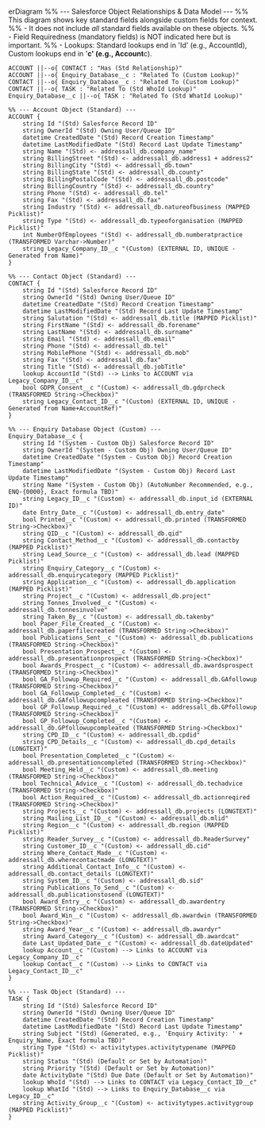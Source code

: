 erDiagram
%% --- Salesforce Object Relationships & Data Model ---
%% This diagram shows key standard fields alongside custom fields for context.
%% - It does not include _all_ standard fields available on these objects.
%% - Field Requiredness (mandatory fields) is NOT indicated here but is important.
%% - Lookups: Standard lookups end in 'Id' (e.g., AccountId), Custom lookups end in '**c' (e.g., Account**c).

    ACCOUNT ||--o{ CONTACT : "Has (Std Relationship)"
    ACCOUNT ||--o{ Enquiry_Database__c : "Related To (Custom Lookup)"
    CONTACT ||--o{ Enquiry_Database__c : "Related To (Custom Lookup)"
    CONTACT ||--o{ TASK : "Related To (Std WhoId Lookup)"
    Enquiry_Database__c ||--o{ TASK : "Related To (Std WhatId Lookup)"

    %% --- Account Object (Standard) ---
    ACCOUNT {
        string Id "(Std) Salesforce Record ID"
        string OwnerId "(Std) Owning User/Queue ID"
        datetime CreatedDate "(Std) Record Creation Timestamp"
        datetime LastModifiedDate "(Std) Record Last Update Timestamp"
        string Name "(Std) <- addressall_db.company_name"
        string BillingStreet "(Std) <- addressall_db.address1 + address2"
        string BillingCity "(Std) <- addressall_db.town"
        string BillingState "(Std) <- addressall_db.county"
        string BillingPostalCode "(Std) <- addressall_db.postcode"
        string BillingCountry "(Std) <- addressall_db.country"
        string Phone "(Std) <- addressall_db.tel"
        string Fax "(Std) <- addressall_db.fax"
        string Industry "(Std) <- addressall_db.natureofbusiness (MAPPED Picklist)"
        string Type "(Std) <- addressall_db.typeoforganisation (MAPPED Picklist)"
        int NumberOfEmployees "(Std) <- addressall_db.numberatpractice (TRANSFORMED Varchar->Number)"
        string Legacy_Company_ID__c "(Custom) (EXTERNAL ID, UNIQUE - Generated from Name)"
    }

    %% --- Contact Object (Standard) ---
    CONTACT {
        string Id "(Std) Salesforce Record ID"
        string OwnerId "(Std) Owning User/Queue ID"
        datetime CreatedDate "(Std) Record Creation Timestamp"
        datetime LastModifiedDate "(Std) Record Last Update Timestamp"
        string Salutation "(Std) <- addressall_db.title (MAPPED Picklist)"
        string FirstName "(Std) <- addressall_db.forename"
        string LastName "(Std) <- addressall_db.surname"
        string Email "(Std) <- addressall_db.email"
        string Phone "(Std) <- addressall_db.tel"
        string MobilePhone "(Std) <- addressall_db.mob"
        string Fax "(Std) <- addressall_db.fax"
        string Title "(Std) <- addressall_db.jobTitle"
        lookup AccountId "(Std) --> Links to ACCOUNT via Legacy_Company_ID__c"
        bool GDPR_Consent__c "(Custom) <- addressall_db.gdprcheck (TRANSFORMED String->Checkbox)"
        string Legacy_Contact_ID__c "(Custom) (EXTERNAL ID, UNIQUE - Generated from Name+AccountRef)"
    }

    %% --- Enquiry Database Object (Custom) ---
    Enquiry_Database__c {
        string Id "(System - Custom Obj) Salesforce Record ID"
        string OwnerId "(System - Custom Obj) Owning User/Queue ID"
        datetime CreatedDate "(System - Custom Obj) Record Creation Timestamp"
        datetime LastModifiedDate "(System - Custom Obj) Record Last Update Timestamp"
        string Name "(System - Custom Obj) (AutoNumber Recommended, e.g., ENQ-{0000}, Exact formula TBD)"
        string Legacy_ID__c "(Custom) <- addressall_db.input_id (EXTERNAL ID)"
        date Entry_Date__c "(Custom) <- addressall_db.entry_date"
        bool Printed__c "(Custom) <- addressall_db.printed (TRANSFORMED String->Checkbox)"
        string QID__c "(Custom) <- addressall_db.qid"
        string Contact_Method__c "(Custom) <- addressall_db.contactby (MAPPED Picklist)"
        string Lead_Source__c "(Custom) <- addressall_db.lead (MAPPED Picklist)"
        string Enquiry_Category__c "(Custom) <- addressall_db.enquirycategory (MAPPED Picklist)"
        string Application__c "(Custom) <- addressall_db.application (MAPPED Picklist)"
        string Project__c "(Custom) <- addressall_db.project"
        string Tonnes_Involved__c "(Custom) <- addressall_db.tonnesinvolve"
        string Taken_By__c "(Custom) <- addressall_db.takenby"
        bool Paper_File_Created__c "(Custom) <- addressall_db.paperfilecreated (TRANSFORMED String->Checkbox)"
        bool Publications_Sent__c "(Custom) <- addressall_db.publications (TRANSFORMED String->Checkbox)"
        bool Presentation_Prospect__c "(Custom) <- addressall_db.presentationprospect (TRANSFORMED String->Checkbox)"
        bool Awards_Prospect__c "(Custom) <- addressall_db.awardsprospect (TRANSFORMED String->Checkbox)"
        bool GA_Followup_Required__c "(Custom) <- addressall_db.GAfollowup (TRANSFORMED String->Checkbox)"
        bool GA_Followup_Completed__c "(Custom) <- addressall_db.GAfollowupcompleated (TRANSFORMED String->Checkbox)"
        bool GP_Followup_Required__c "(Custom) <- addressall_db.GPfollowup (TRANSFORMED String->Checkbox)"
        bool GP_Followup_Completed__c "(Custom) <- addressall_db.GPfollowupcompleated (TRANSFORMED String->Checkbox)"
        string CPD_ID__c "(Custom) <- addressall_db.cpdid"
        string CPD_Details__c "(Custom) <- addressall_db.cpd_details (LONGTEXT)"
        bool Presentation_Completed__c "(Custom) <- addressall_db.presentationcompleted (TRANSFORMED String->Checkbox)"
        bool Meeting_Held__c "(Custom) <- addressall_db.meeting (TRANSFORMED String->Checkbox)"
        bool Technical_Advice__c "(Custom) <- addressall_db.techadvice (TRANSFORMED String->Checkbox)"
        bool Action_Required__c "(Custom) <- addressall_db.actionreqired (TRANSFORMED String->Checkbox)"
        string Projects__c "(Custom) <- addressall_db.projects (LONGTEXT)"
        string Mailing_List_ID__c "(Custom) <- addressall_db.mlid"
        string Region__c "(Custom) <- addressall_db.region (MAPPED Picklist)"
        string Reader_Survey__c "(Custom) <- addressall_db.ReaderSurvey"
        string Customer_ID__c "(Custom) <- addressall_db.cid"
        string Where_Contact_Made__c "(Custom) <- addressall_db.wherecontactmade (LONGTEXT)"
        string Additional_Contact_Info__c "(Custom) <- addressall_db.contact_details (LONGTEXT)"
        string System_ID__c "(Custom) <- addressall_db.sid"
        string Publications_To_Send__c "(Custom) <- addressall_db.publicationstosend (LONGTEXT)"
        bool Award_Entry__c "(Custom) <- addressall_db.awardentry (TRANSFORMED String->Checkbox)"
        bool Award_Win__c "(Custom) <- addressall_db.awardwin (TRANSFORMED String->Checkbox)"
        string Award_Year__c "(Custom) <- addressall_db.awardyr"
        string Award_Category__c "(Custom) <- addressall_db.awardcat"
        date Last_Updated_Date__c "(Custom) <- addressall_db.dateUpdated"
        lookup Account__c "(Custom) --> Links to ACCOUNT via Legacy_Company_ID__c"
        lookup Contact__c "(Custom) --> Links to CONTACT via Legacy_Contact_ID__c"
    }

    %% --- Task Object (Standard) ---
    TASK {
        string Id "(Std) Salesforce Record ID"
        string OwnerId "(Std) Owning User/Queue ID"
        datetime CreatedDate "(Std) Record Creation Timestamp"
        datetime LastModifiedDate "(Std) Record Last Update Timestamp"
        string Subject "(Std) (Generated, e.g., 'Enquiry Activity: ' + Enquiry_Name, Exact formula TBD)"
        string Type "(Std) <- activitytypes.activitytypename (MAPPED Picklist)"
        string Status "(Std) (Default or Set by Automation)"
        string Priority "(Std) (Default or Set by Automation)"
        date ActivityDate "(Std) Due Date (Default or Set by Automation)"
        lookup WhoId "(Std) --> Links to CONTACT via Legacy_Contact_ID__c"
        lookup WhatId "(Std) --> Links to Enquiry_Database__c via Legacy_ID__c"
        string Activity_Group__c "(Custom) <- activitytypes.activitygroup (MAPPED Picklist)"
    }
